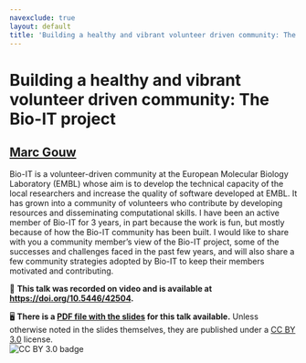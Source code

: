 ```yaml
---
navexclude: true
layout: default
title: 'Building a healthy and vibrant volunteer driven community: The Bio-IT project'
---
```


# Building a healthy and vibrant volunteer driven community: The Bio-IT project

## [Marc Gouw](../../speaker/H7DY9W/)

Bio-IT is a volunteer-driven community at the European Molecular Biology Laboratory (EMBL) whose aim is to develop the technical capacity of the local researchers and increase the quality of software developed at EMBL. It has grown into a community of volunteers who contribute by developing resources and disseminating computational skills. I have been an active member of Bio-IT for 3 years, in part because the work is fun, but mostly because of how the Bio-IT community has been built. I would like to share with you a community member’s view of the Bio-IT project, some of the successes and challenges faced in the past few years, and will also share a few community strategies adopted by Bio-IT to keep their members motivated and contributing.

🎥 **This talk was recorded on video and is available at <https://doi.org/10.5446/42504>.**

🖥 **There is a [PDF file with the slides](slides.pdf) for this talk available.** Unless otherwise noted in the slides themselves, they are published under a [CC BY 3.0](https://creativecommons.org/licenses/by/3.0/legalcode) license.  
![CC BY 3.0 badge](https://licensebuttons.net/l/by/3.0/80x15.png)
